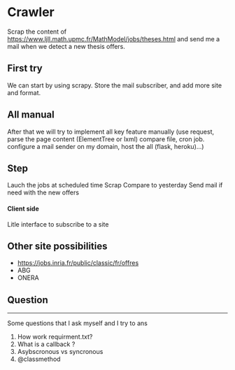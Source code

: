 # Crawler

Scrap the content of https://www.ljll.math.upmc.fr/MathModel/jobs/theses.html and send me a mail when we detect a new thesis offers.

## First try
We can start by using scrapy.
Store the mail subscriber, and add more site and format.

## All manual
After that we will try to implement all key feature manually (use request, parse the page content (ElementTree or lxml) compare file, cron job. configure a mail sender on my domain, host the all (flask, heroku)...)

## Step
Lauch the jobs at scheduled time
Scrap
Compare to yesterday
Send mail if need with the new offers

#### Client side
Litle interface to subscribe to a site

## Other site possibilities
- https://jobs.inria.fr/public/classic/fr/offres
- ABG
- ONERA

## Question
---
Some questions that I ask myself and I try to ans
1. How work requirment.txt?
2. What is a callback ?
3. Asybscronous vs syncronous
4. @classmethod

